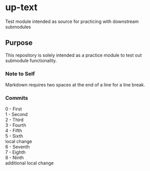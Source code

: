 # up-text
Test module intended as source for practicing with downstream submodules

## Purpose
This repository is solely intended as a practice module to test out submodule functionality.

### Note to Self
Markdown requires two spaces at the end of a line for a line break.

### Commits

0 - First  
1 - Second  
2 - Third  
3 - Fourth  
4 - Fifth  
5 - Sixth  
local change  
6 - Seventh  
7 - Eighth  
8 - Ninth  
additional local change  
